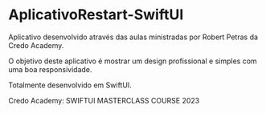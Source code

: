 # AplicativoRestart-SwiftUI

Aplicativo desenvolvido através das aulas ministradas por Robert  Petras da Credo Academy.

O objetivo deste aplicativo é mostrar um design profissional e simples com uma boa responsividade.

Totalmente desenvolvido em SwiftUI.

Credo Academy: SWIFTUI MASTERCLASS COURSE 2023
